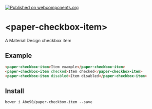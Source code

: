 [![Published on webcomponents.org](https://img.shields.io/badge/webcomponents.org-published-blue.svg)](https://www.webcomponents.org/element/Abe90/paper-checkbox-item)

# \<paper-checkbox-item\>

A Material Design checkbox item

## Example

<!--
```
<custom-element-demo>
  <template>
    <link rel="import" href="paper-checkbox-item.html">
    <next-code-block></next-code-block>
  </template>
</custom-element-demo>
```
-->
```html
<paper-checkbox-item>Item example</paper-checkbox-item>
<paper-checkbox-item checked>Item checked</paper-checkbox-item>
<paper-checkbox-item disabled>Item disabled</paper-checkbox-item>
```

## Install

```
bower i Abe90/paper-checkbox-item --save
```
